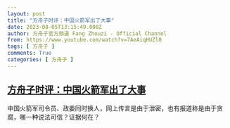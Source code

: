 ```yaml
---
layout: post
title: "方舟子时评：中国火箭军出了大事"
date: 2023-08-05T13:15:49.000Z
author: 方舟子官方频道 Fang Zhouzi - Official Channel
from: https://www.youtube.com/watch?v=7AeAiqHUZl0
tags: [ 方舟子 ]
comments: True
categories: [ 方舟子 ]
---
```

<!--1691241349000-->
[方舟子时评：中国火箭军出了大事](https://www.youtube.com/watch?v=7AeAiqHUZl0)
------

<div>
中国火箭军司令员、政委同时换人，网上传言是由于泄密，也有报道称是由于贪腐，哪一种说法可信？证据何在？
</div>
